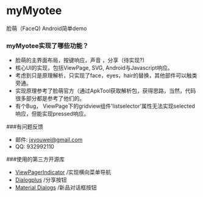 # myMyotee
脸萌（FaceQ) Android简单demo

### myMyotee实现了哪些功能？

* 脸萌的主界面布局，按键响应，声音 ，分享（待实现?)
* 核心UI的实现，包括ViewPage, SVG, Android与Javascript响应。
* 考虑到只是原理解析，只实现了face，eyes，hair的替换，其他部件可以触类旁通。
* 实现原理参考了脸萌官方（通过ApkTool获取解析包，获得思路，当然，代码很多部分都是参考了他们的。
* 有个Bug， ViewPage下的gridview组件'listselector'属性无法实现selected响应，但能实现pressed响应。


###有问题反馈

* 邮件: jxyouwei@gmail.com
* QQ: 932992110

###使用的第三方开源库

* [ViewPagerIndicator](https://github.com/LuckyJayce/ViewPagerIndicator) /实现横向菜单导航
* [Dialogplus](https://github.com/orhanobut/dialogplus)  /分享按钮
* [Material Dialogs](https://github.com/afollestad/material-dialogs) /新品对话框按钮
